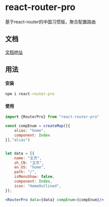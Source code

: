 # react-router-pro
基于react-router的中国习惯版，聚合配置路由

## 文档
[文档地址](https://www.yuque.com/docs/share/58326e91-e6e6-4a4a-a4eb-841dae2628e4?#)

## 用法

#### 安装
```cmd
npm i react-router-pro
```

#### 使用
```jsx harmony
import {RouterPro} from "react-router-pro"

const compEnum = createMap([{
    alias: "home",
    component: Index
}],"alias")


let data = [{
    name: "主页",
    zh_CN: "主页",
    en_US: "home",
    path: "/",
    isMenuShow: false,
    component: Index,
    icon: "HomeOutlined",
}];

<RouterPro data={data} compEnum={compEnum}/>

```
